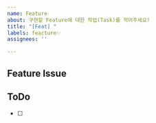 ```yaml
---
name: Feature
about: 구현할 Feature에 대한 작업(Task)를 적어주세요!
title: "[Feat] "
labels: feacture✨
assignees: ''

---
```


## Feature Issue


## ToDo
- [ ] <!-- 이 부분에 이슈에 대한 작업을 작성해주세요! -->
